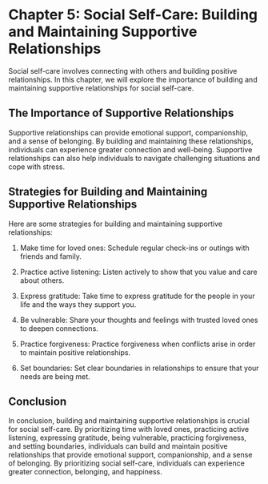 Chapter 5: Social Self-Care: Building and Maintaining Supportive Relationships
==============================================================================

Social self-care involves connecting with others and building positive relationships. In this chapter, we will explore the importance of building and maintaining supportive relationships for social self-care.

The Importance of Supportive Relationships
------------------------------------------

Supportive relationships can provide emotional support, companionship, and a sense of belonging. By building and maintaining these relationships, individuals can experience greater connection and well-being. Supportive relationships can also help individuals to navigate challenging situations and cope with stress.

Strategies for Building and Maintaining Supportive Relationships
----------------------------------------------------------------

Here are some strategies for building and maintaining supportive relationships:

1. Make time for loved ones: Schedule regular check-ins or outings with friends and family.

2. Practice active listening: Listen actively to show that you value and care about others.

3. Express gratitude: Take time to express gratitude for the people in your life and the ways they support you.

4. Be vulnerable: Share your thoughts and feelings with trusted loved ones to deepen connections.

5. Practice forgiveness: Practice forgiveness when conflicts arise in order to maintain positive relationships.

6. Set boundaries: Set clear boundaries in relationships to ensure that your needs are being met.

Conclusion
----------

In conclusion, building and maintaining supportive relationships is crucial for social self-care. By prioritizing time with loved ones, practicing active listening, expressing gratitude, being vulnerable, practicing forgiveness, and setting boundaries, individuals can build and maintain positive relationships that provide emotional support, companionship, and a sense of belonging. By prioritizing social self-care, individuals can experience greater connection, belonging, and happiness.
